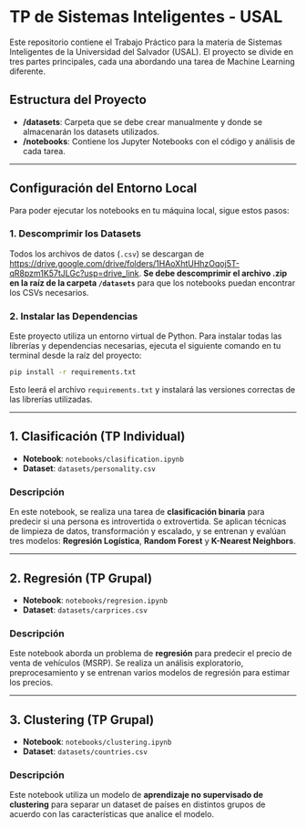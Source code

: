 # TP de Sistemas Inteligentes - USAL

Este repositorio contiene el Trabajo Práctico para la materia de Sistemas Inteligentes de la Universidad del Salvador (USAL). El proyecto se divide en tres partes principales, cada una abordando una tarea de Machine Learning diferente.

## Estructura del Proyecto

- **/datasets**: Carpeta que se debe crear manualmente y donde se almacenarán los datasets utilizados.
- **/notebooks**: Contiene los Jupyter Notebooks con el código y análisis de cada tarea.
---

## Configuración del Entorno Local

Para poder ejecutar los notebooks en tu máquina local, sigue estos pasos:

### 1. Descomprimir los Datasets

Todos los archivos de datos (`.csv`) se descargan de https://drive.google.com/drive/folders/1HAoXhtUHhzOqoj5T-qR8pzm1K57tJLGc?usp=drive_link.
**Se debe descomprimir el archivo .zip en la raíz de la carpeta `/datasets`** para que los notebooks puedan encontrar los CSVs necesarios.

### 2. Instalar las Dependencias

Este proyecto utiliza un entorno virtual de Python. Para instalar todas las librerías y dependencias necesarias, ejecuta el siguiente comando en tu terminal desde la raíz del proyecto:

```bash
pip install -r requirements.txt
```

Esto leerá el archivo `requirements.txt` y instalará las versiones correctas de las librerías utilizadas.

---

## 1. Clasificación (TP Individual)

- **Notebook**: `notebooks/clasification.ipynb`
- **Dataset**: `datasets/personality.csv`

### Descripción
En este notebook, se realiza una tarea de **clasificación binaria** para predecir si una persona es introvertida o extrovertida. Se aplican técnicas de limpieza de datos, transformación y escalado, y se entrenan y evalúan tres modelos: **Regresión Logística**, **Random Forest** y **K-Nearest Neighbors**.

---

## 2. Regresión (TP Grupal)

- **Notebook**: `notebooks/regresion.ipynb`
- **Dataset**: `datasets/carprices.csv`

### Descripción
Este notebook aborda un problema de **regresión** para predecir el precio de venta de vehículos (MSRP). Se realiza un análisis exploratorio, preprocesamiento y se entrenan varios modelos de regresión para estimar los precios.

---

## 3. Clustering (TP Grupal)

- **Notebook**: `notebooks/clustering.ipynb`
- **Dataset**: `datasets/countries.csv`

### Descripción
Este notebook utiliza un modelo de **aprendizaje no supervisado de clustering** para separar un dataset de países en distintos grupos de acuerdo con las características que analice el modelo.
